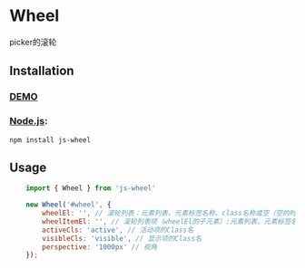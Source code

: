 # Wheel
picker的滚轮


## Installation


### [DEMO](https://penyuying.github.io/js-wheel/)

### [Node.js](http://nodejs.org/):


~~~
npm install js-wheel
~~~


## Usage

~~~ javascript
    import { Wheel } from 'js-wheel'

    new Wheel('#wheel', {
        wheelEl: '', // 滚轮列表：元素列表、元素标签名称、class名称或空（空的时候取初始化时el的第一个子元素）
        wheelItemEl: '', // 滚轮列表项（wheelEl的子元素）:元素列表、元素标签名称、class名称或空（空的时候取子元素列表）
        activeCls: 'active', // 活动项的Class名
        visibleCls: 'visible', // 显示项的Class名
        perspective: '1000px' // 视角
    });

~~~
